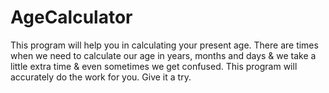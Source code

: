 # AgeCalculator
This program will help you in calculating your present age. There are times when we need to calculate our age in years, months and days &amp; we take a little extra time &amp; even sometimes we get confused. This program will accurately do the work for you. Give it a try.
